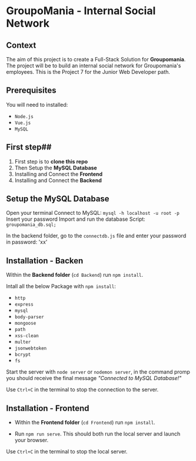# GroupoMania - Internal Social Network #

## Context ##
The aim of this project is to create a Full-Stack Solution for **Groupomania**.
The project will be to build an internal social network for Groupomania's employees.
This is the Project 7 for the Junior Web Developer path.


## Prerequisites ##
You will need to installed:
- `Node.js`
- `Vue.js`
- `MySQL`

## First step##
1. First step is to **clone this repo**
2. Then Setup the **MySQL Database**
3. Installing and Connect the **Frontend**
4. Installing and Connect the **Backend**


## Setup the MySQL Database ##
Open your terminal
Connect to MySQL: `mysql -h localhost -u root -p`
Insert your password
Import and run the database Script: `groupomania_db.sql;`

In the backend folder, go to the `connectdb.js` file and enter your password in password: 'xx'


## Installation - Backen ##

Within the **Backend folder** (`cd Backend`) run `npm install`.

Intall all the below Package with `npm install`:
- `http`
- `express`
- `mysql`
- `body-parser`
- `mongoose`
- `path`
- `xss-clean`
- `multer`
- `jsonwebtoken`
- `bcrypt`
- `fs`

Start the server with `node server` or `nodemon server`, in the command promp you should receive the final message *"Connected to MySQL Database!"*

Use `Ctrl+C` in the terminal to stop the connection to the server.


## Installation - Frontend ##

- Within the **Frontend folder** (`cd Frontend`) run `npm install`.

- Run `npm run serve`. This should both run the local server and launch your browser.

Use `Ctrl+C` in the terminal to stop the local server.
